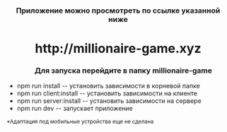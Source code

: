<h3 style="text-align: center">Приложение можно просмотреть по ссылке указанной ниже</h3>
<h1 style="text-align: center">http://millionaire-game.xyz</h1>
<ul>
<h3 style="text-align: center">Для запуска перейдите в папку millionaire-game</h3>
<li>
npm run install -- установить зависимости в корневой папке
</li>
<li>
npm run client:install -- установить зависимости на клиенте
</li>
<li>
npm run server:install -- установить зависимости на сервере
</li>
<li>
npm run dev -- запускает приложение
</li>
</ul>

<p style="font-size: 12px">*Адаптация под мобильные устройства еще не сделана</p>